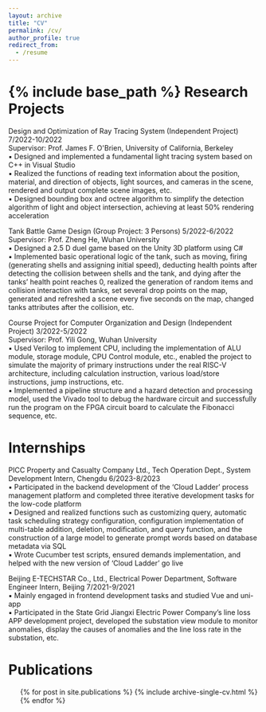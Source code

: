 ```yaml
---
layout: archive
title: "CV"
permalink: /cv/
author_profile: true
redirect_from:
  - /resume
---
```


{% include base_path %}
Research Projects
======
Design and Optimization of Ray Tracing System (Independent Project)                              7/2022-10/2022<br>
Supervisor: Prof. James F. O'Brien, University of California, Berkeley<br>
▪	Designed and implemented a fundamental light tracing system based on C++ in Visual Studio<br>
▪	Realized the functions of reading text information about the position, material, and direction of objects, light sources, and cameras in the scene, rendered and output complete scene images, etc.<br>
▪	Designed bounding box and octree algorithm to simplify the detection algorithm of light and object intersection, achieving at least 50% rendering acceleration<br>

Tank Battle Game Design (Group Project: 3 Persons)                                               5/2022-6/2022<br>
Supervisor: Prof. Zheng He, Wuhan University<br>
▪	Designed a 2.5 D duel game based on the Unity 3D platform using C#<br>
▪	Implemented basic operational logic of the tank, such as moving, firing (generating shells and assigning initial speed), deducting health points after detecting the collision between shells and the tank, and dying after the tanks’ health point reaches 0, realized the generation of random items and collision interaction with tanks, set several drop points on the map, generated and refreshed a scene every five seconds on the map, changed tanks attributes after the collision, etc.<br>

Course Project for Computer Organization and Design (Independent Project)                          3/2022-5/2022<br>
Supervisor: Prof. Yili Gong, Wuhan University<br>
▪	Used Verilog to implement CPU, including the implementation of ALU module, storage module, CPU Control module, etc., enabled the project to simulate the majority of primary instructions under the real RISC-V architecture, including calculation instruction, various load/store instructions, jump instructions, etc.<br>
▪	Implemented a pipeline structure and a hazard detection and processing model, used the Vivado tool to debug the hardware circuit and successfully run the program on the FPGA circuit board to calculate the Fibonacci sequence, etc.<br>


Internships
======
PICC Property and Casualty Company Ltd., Tech Operation Dept., System Development Intern, Chengdu   6/2023-8/2023<br>
▪	Participated in the backend development of the ‘Cloud Ladder’ process management platform and completed three iterative development tasks for the low-code platform  <br>
▪	Designed and realized functions such as customizing query, automatic task scheduling strategy configuration, configuration implementation of multi-table addition, deletion, modification, and query function, and the construction of a large model to generate prompt words based on database metadata via SQL<br>
▪	Wrote Cucumber test scripts, ensured demands implementation, and helped with the new version of ‘Cloud Ladder’ go live<br>

Beijing E-TECHSTAR Co., Ltd., Electrical Power Department, Software Engineer Intern, Beijing          7/2021-9/2021<br>
▪	Mainly engaged in frontend development tasks and studied Vue and uni-app<br>
▪	Participated in the State Grid Jiangxi Electric Power Company’s line loss APP development project, developed the substation view module to monitor anomalies, display the causes of anomalies and the line loss rate in the substation, etc.<br>


Publications
======
  <ul>{% for post in site.publications %}
    {% include archive-single-cv.html %}
  {% endfor %}</ul>
